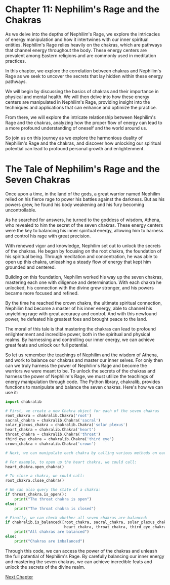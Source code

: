 # Chapter 11: Nephilim's Rage and the Chakras

As we delve into the depths of Nephilim's Rage, we explore the intricacies of energy manipulation and how it intertwines with our inner spiritual entities. Nephilim's Rage relies heavily on the chakras, which are pathways that channel energy throughout the body. These energy centers are prevalent among Eastern religions and are commonly used in meditation practices.

In this chapter, we explore the correlation between chakras and Nephilim's Rage as we seek to uncover the secrets that lay hidden within these energy pathways.

We will begin by discussing the basics of chakras and their importance in physical and mental health. We will then delve into how these energy centers are manipulated in Nephilim's Rage, providing insight into the techniques and applications that can enhance and optimize the practice.

From there, we will explore the intricate relationship between Nephilim's Rage and the chakras, analyzing how the proper flow of energy can lead to a more profound understanding of oneself and the world around us.

So join us on this journey as we explore the harmonious duality of Nephilim's Rage and the chakras, and discover how unlocking our spiritual potential can lead to profound personal growth and enlightenment.
# The Tale of Nephilim's Rage and the Seven Chakras

Once upon a time, in the land of the gods, a great warrior named Nephilim relied on his fierce rage to power his battles against the darkness. But as his powers grew, he found his body weakening and his fury becoming uncontrollable.

As he searched for answers, he turned to the goddess of wisdom, Athena, who revealed to him the secret of the seven chakras. These energy centers were the key to balancing his inner spiritual energy, allowing him to harness and control his rage with great precision.

With renewed vigor and knowledge, Nephilim set out to unlock the secrets of the chakras. He began by focusing on the root chakra, the foundation of his spiritual being. Through meditation and concentration, he was able to open up this chakra, unleashing a steady flow of energy that kept him grounded and centered.

Building on this foundation, Nephilim worked his way up the seven chakras, mastering each one with diligence and determination. With each chakra he unlocked, his connection with the divine grew stronger, and his powers became more focused and refined.

By the time he reached the crown chakra, the ultimate spiritual connection, Nephilim had become a master of his inner energy, able to channel his unyielding rage with great accuracy and control. And with this newfound power, he defeated his greatest foes and brought peace to the land.

The moral of this tale is that mastering the chakras can lead to profound enlightenment and incredible power, both in the spiritual and physical realms. By harnessing and controlling our inner energy, we can achieve great feats and unlock our full potential.

So let us remember the teachings of Nephilim and the wisdom of Athena, and work to balance our chakras and master our inner selves. For only then can we truly harness the power of Nephilim's Rage and become the warriors we were meant to be.
To unlock the secrets of the chakras and harness the power of Nephilim's Rage, we must utilize the teachings of energy manipulation through code. The Python library, chakralib, provides functions to manipulate and balance the seven chakras. Here's how we can use it:

```python
import chakralib

# First, we create a new Chakra object for each of the seven chakras
root_chakra = chakralib.Chakra('root')
sacral_chakra = chakralib.Chakra('sacral')
solar_plexus_chakra = chakralib.Chakra('solar plexus')
heart_chakra = chakralib.Chakra('heart')
throat_chakra = chakralib.Chakra('throat')
third_eye_chakra = chakralib.Chakra('third eye')
crown_chakra = chakralib.Chakra('crown')

# Next, we can manipulate each chakra by calling various methods on each object

# For example, to open up the heart chakra, we could call:
heart_chakra.open_chakra()

# To close a chakra, we could call:
root_chakra.close_chakra()

# We can also query the state of a chakra:
if throat_chakra.is_open():
    print("The throat chakra is open")
else:
    print("The throat chakra is closed")

# Finally, we can check whether all seven chakras are balanced:
if chakralib.is_balanced([root_chakra, sacral_chakra, solar_plexus_chakra,
                          heart_chakra, throat_chakra, third_eye_chakra, crown_chakra]):
    print("All chakras are balanced")
else:
    print("Chakras are imbalanced")
```

Through this code, we can access the power of the chakras and unleash the full potential of Nephilim's Rage. By carefully balancing our inner energy and mastering the seven chakras, we can achieve incredible feats and unlock the secrets of the divine realm.


[Next Chapter](12_Chapter12.md)